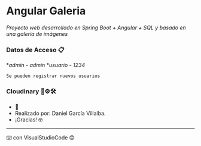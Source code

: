 # Angular Galeria

_Proyecto web desarrollado en Spring Boot + Angular + SQL y basado en una galería de imágenes_


### Datos de Acceso 📋

*_admin - admin_
*_usuario - 1234_

```
Se pueden registrar nuevos usuarios
```

### Cloudinary 🔧⚙️🛠️

*  📢
* Realizado por: Daniel García Villalba. 
* ¡Gracias! 🤓


---
⌨️ con VisualStudioCode 😊
